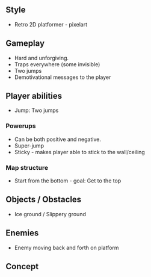 ## Style
- Retro 2D platformer - pixelart

## Gameplay
- Hard and unforgiving.
- Traps everywhere (some invisible)
- Two jumps
- Demotivational messages to the player

## Player abilities
- Jump: Two jumps

### Powerups
- Can be both positive and negative.
- Super-jump
- Sticky - makes player able to stick to the wall/ceiling

### Map structure
- Start from the bottom - goal: Get to the top

## Objects / Obstacles
- Ice ground / Slippery ground

## Enemies
- Enemy moving back and forth on platform


## Concept

